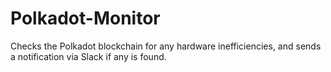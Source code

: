 # Polkadot-Monitor

Checks the Polkadot blockchain for any hardware inefficiencies, and sends a notification via Slack if any is found. 
